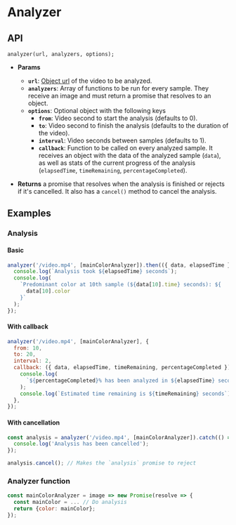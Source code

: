 # Analyzer

## API

```
analyzer(url, analyzers, options);
```

* **Params**

  * **`url`**: [Object url](https://developer.mozilla.org/docs/Web/API/URL/createObjectURL) of the video to be analyzed.
  * **`analyzers`**: Array of functions to be run for every sample. They receive an image and must return a promise that resolves to an object.
  * **`options`**: Optional object with the following keys
    * **`from`**: Video second to start the analysis (defaults to 0).
    * **`to`**: Video second to finish the analysis (defaults to the duration of the video).
    * **`interval`**: Video seconds between samples (defaults to 1).
    * **`callback`**: Function to be called on every analyzed sample. It receives an object with the data of the analyzed sample (`data`), as well as stats of the current progress of the analysis (`elapsedTime`, `timeRemaining`, `percentageCompleted`).

* **Returns** a promise that resolves when the analysis is finished or rejects if it's cancelled. It also has a `cancel()` method to cancel the analysis.

## Examples

### Analysis

#### Basic

```js
analyzer('/video.mp4', [mainColorAnalyzer]).then(({ data, elapsedTime }) => {
  console.log(`Analysis took ${elapsedTime} seconds`);
  console.log(
    `Predominant color at 10th sample (${data[10].time} seconds): ${
      data[10].color
    }`
  );
});
```

#### With callback

```js
analyzer('/video.mp4', [mainColorAnalyzer], {
  from: 10,
  to: 20,
  interval: 2,
  callback: ({ data, elapsedTime, timeRemaining, percentageCompleted }) => {
    console.log(
      `${percentageCompleted}% has been analyzed in ${elapsedTime} seconds`
    );
    console.log(`Estimated time remaining is ${timeRemaining} seconds`);
  },
});
```

#### With cancellation

```js
const analysis = analyzer('/video.mp4', [mainColorAnalyzer]).catch(() => {
  console.log('Analysis has been cancelled');
});

analysis.cancel(); // Makes the `analysis` promise to reject
```

### Analyzer function

```js
const mainColorAnalyzer = image => new Promise(resolve => {
  const mainColor = ... // Do analysis
  return {color: mainColor};
});
```

